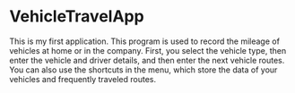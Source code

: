 # VehicleTravelApp

This is my first application.
This program is used to record the mileage of vehicles at home or in the company.
First, you select the vehicle type, then enter the vehicle and driver details, and then enter the next vehicle routes.
You can also use the shortcuts in the menu, which store the data of your vehicles and frequently traveled routes.
